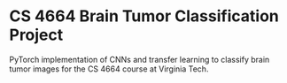 # CS 4664 Brain Tumor Classification Project
PyTorch implementation of CNNs and transfer learning to classify brain tumor images for the CS 4664 course at Virginia Tech. 
